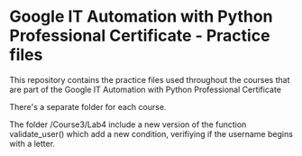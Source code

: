 # Google IT Automation with Python Professional Certificate - Practice files

This repository contains the practice files used throughout the courses that are
part of the Google IT Automation with Python Professional Certificate

There's a separate folder for each course.

The folder /Course3/Lab4 include a new version of the function validate_user() which add a new condition, verifiying if the username begins with a letter.
